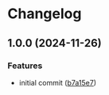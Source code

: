 # Changelog

## 1.0.0 (2024-11-26)


### Features

* initial commit ([b7a15e7](https://github.com/buka-inc/actions.telegram-notify/commit/b7a15e779323ab0a215ebff3b8c3cedc0e76c8b8))
